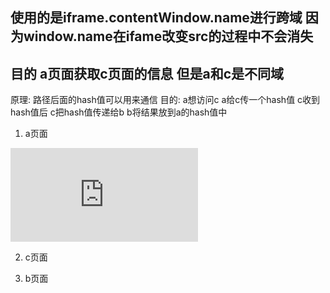 ## 使用的是iframe.contentWindow.name进行跨域 因为window.name在ifame改变src的过程中不会消失

## 目的 a页面获取c页面的信息 但是a和c是不同域
原理: 路径后面的hash值可以用来通信
目的: a想访问c
a给c传一个hash值 c收到hash值后 c把hash值传递给b b将结果放到a的hash值中

1. a页面
<iframe src="http://localhost:4000/c.html#iloveyou" frameborder="0"></iframe>
<script>
    window.onhashchange = function() {
        console.log(location.hash);
    }
</script>

2. c页面
<script>
    console.log(window.location.hash);
    if(window.location.hash === "iloveyou");
    let iframe = document.createElement("iframe");
    iframe.src = "http://localhost:3000/b.html#idontloveyou";
    document.body.appendChild(iframe);
</script>

3. b页面
<script>
    window.parent.parent.location.hash = window.location.hash;
</script>
